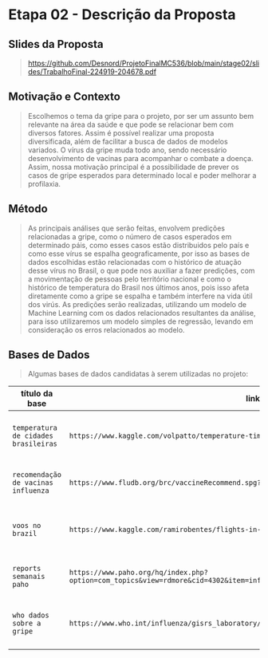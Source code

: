 # Etapa 02 - Descrição da Proposta

## Slides da Proposta

> https://github.com/Desnord/ProjetoFinalMC536/blob/main/stage02/slides/TrabalhoFinal-224919-204678.pdf

## Motivação e Contexto

> Escolhemos o tema da gripe para o projeto, por ser um assunto bem relevante na área da saúde e que pode se relacionar bem com diversos fatores.
Assim é possível realizar uma proposta diversificada, além de facilitar a busca de dados de modelos variados.
O vírus da gripe muda todo ano, sendo necessário desenvolvimento de vacinas para acompanhar o combate a doença.
Assim, nossa motivação principal é a possibilidade de prever os casos de gripe esperados para determinado local e poder melhorar a profilaxia.

## Método

>As principais análises que serão feitas, envolvem predições relacionadas a gripe, como o número de casos esperados em determinado páis, como esses casos estão distribuidos pelo país e como esse vírus se espalha geograficamente, por isso as bases de dados escolhidas estão relacionadas com o histórico de atuação desse vírus no Brasil, o que pode nos auxiliar a fazer predições, com a movimentação de pessoas pelo território nacional e como o histórico de temperatura do Brasil nos últimos anos, pois isso afeta diretamente como a gripe se espalha e também interfere na vida útil dos virús.
>As predições serão realizadas, utilizando um modelo de Machine Learning com os dados relacionados resultantes da análise, para isso utilizaremos um modelo simples de regressão, levando em consideração os erros relacionados ao modelo.

## Bases de Dados
> Algumas bases de dados candidatas à serem utilizadas no projeto:

título da base | link | breve descrição
----- | ----- | -----
`temperatura de cidades brasileiras` | `https://www.kaggle.com/volpatto/temperature-timeseries-for-some-brazilian-cities` | `temperaturas de cidades brasileiras ao longo do ano, durante alguns anos`
`recomendação de vacinas influenza` | `https://www.fludb.org/brc/vaccineRecommend.spg?decorator=influenza` | `recomendações para o desenvolvimento de vacinas de gripe`
`voos no brazil` | `https://www.kaggle.com/ramirobentes/flights-in-brazil` | `dataset com todos os voos que do espaço aéreo brasileiro de alguns anos`
`reports semanais paho` | `https://www.paho.org/hq/index.php?option=com_topics&view=rdmore&cid=4302&item=influenza&type=statistics&Itemid=40753&lang=em` | `relatórios semanais sobre dados da gripe de diversos países`
`who dados sobre a gripe` | `https://www.who.int/influenza/gisrs_laboratory/flunet/en/` | `dados relacionados a gripe da organização mundial da saúde`
